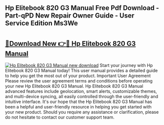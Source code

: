 ## Hp Elitebook 820 G3 Manual Free Pdf Download - Part-qPD New Repair Owner Guide - User Service Edition Ms3We

# <h2><a href="http://cf13426.oget.top/?id=Hp+Elitebook+820+G3+Manual">🔗Download New 👉🔴 Hp Elitebook 820 G3 Manual</a></h2>

[![Hp Elitebook 820 G3 Manual new download](https://i.imgur.com/5g1atiW.png)](http://cf13426.oget.top/?id=Hp+Elitebook+820+G3+Manual)
Start your journey with Hp Elitebook 820 G3 Manual today! This user manual provides a detailed guide to help you get the most out of your product. Important User Agreement Please review the user agreement terms and conditions before operating your new Hp Elitebook 820 G3 Manual. Hp Elitebook 820 G3 Manual advanced features include geolocation, smart alerts, customizable themes, and multi-device syncing, all easily controlled through the user-friendly and intuitive interface. It's our hope that the Hp Elitebook 820 G3 Manual has been a helpful and user-friendly resource in helping you get started with your new product. Should you require any assistance or clarification, please do not hesitate to contact our customer support team.
